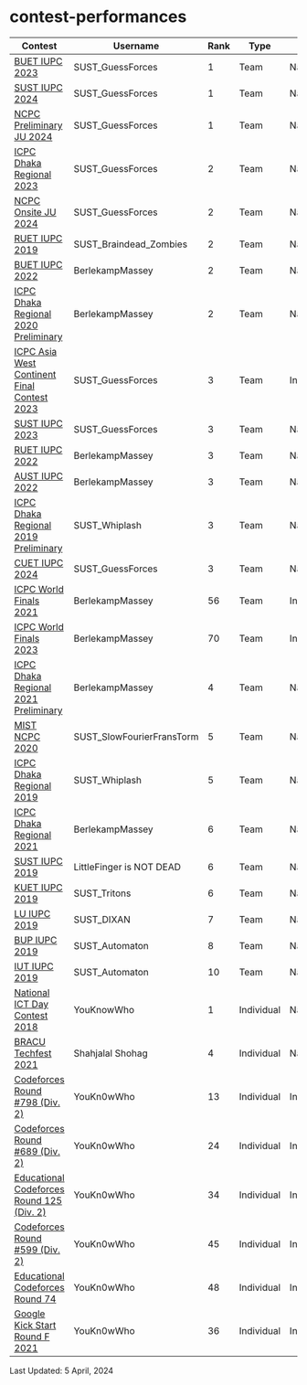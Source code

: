 # contest-performances

| Contest | Username | Rank | Type | Scope
| -- | -------- | ----------- | ---- | ---- |
| [BUET IUPC 2023](https://toph.co/c/buet-inter-university-2023/standings) | SUST_GuessForces | 1 | Team | National |
| [SUST IUPC 2024](https://toph.co/c/inter-university-sust-cse-carnival-2024/standings) | SUST_GuessForces | 1 | Team | National |
| [NCPC Preliminary JU 2024](https://bapsoj.org/contests/ncpc-preliminary-ju-2023/standings) | SUST_GuessForces | 1 | Team | National |
| [ICPC Dhaka Regional 2023](https://bapsoj.org/contests/icpc-dhaka-regional-site-2023/standings) | SUST_GuessForces | 2 | Team | National |
| [NCPC Onsite JU 2024](https://bapsoj.org/contests/ncpc-onsite-2023-hosted-by-ju) | SUST_GuessForces | 2 | Team | National |
| [RUET IUPC 2019](https://algo.codemarshal.org/contests/ruet-iupc-19/standings) | SUST_Braindead_Zombies| 2 | Team | National |
| [BUET IUPC 2022](https://toph.co/c/buet-inter-university-2022/standings) | BerlekampMassey| 2 | Team | National |
| [ICPC Dhaka Regional 2020 Preliminary](https://algo.codemarshal.org/contests/icpc-dhaka-20-preli/standings) | BerlekampMassey| 2 | Team | National |
| [ICPC Asia West Continent Final Contest 2023](https://codedrills.io/contests/icpc-asia-west-continent-final-contest-2023/scoreboard) | SUST_GuessForces | 3 | Team | International |
| [SUST IUPC 2023](https://toph.co/c/sust-inter-university-2023/standings) | SUST_GuessForces | 3 | Team | National |
| [RUET IUPC 2022](https://algo.codemarshal.org/contests/ruet-2022/standings) | BerlekampMassey| 3 | Team | National |
| [AUST IUPC 2022](https://algo.codemarshal.org/contests/aust-2022/standings) | BerlekampMassey| 3 | Team | National |
| [ICPC Dhaka Regional 2019 Preliminary](https://algo.codemarshal.org/contests/icpc-dhaka-19-preli/standings) | SUST_Whiplash| 3 | Team | National |
| [CUET IUPC 2024](https://toph.co/c/cuet-inter-university-codestorm-1-0/standings) | SUST_GuessForces | 3 | Team | National |
| [ICPC World Finals 2021](https://cphof.org/standings/icpc/2021) | BerlekampMassey | 56 | Team | International |
| [ICPC World Finals 2023](https://cphof.org/standings/icpc/2023) | BerlekampMassey | 70 | Team | International |
| [ICPC Dhaka Regional 2021 Preliminary](https://algo.codemarshal.org/contests/icpc-dhaka-21-preli/standings) | BerlekampMassey| 4 | Team | National |
| [MIST NCPC 2020](https://algo.codemarshal.org/contests/mist-ncpc-2020/standings) | SUST_SlowFourierFransTorm| 5 | Team | National |
| [ICPC Dhaka Regional 2019](https://algo.codemarshal.org/contests/icpc-dhaka-19-onsite-main/standings) | SUST_Whiplash| 5 | Team | National |
| [ICPC Dhaka Regional 2021](https://algo.codemarshal.org/contests/dhaka-21-main/standings) | BerlekampMassey| 6 | Team | National |
| [SUST IUPC 2019](https://toph.co/c/sust-iupc-2019/standings) | LittleFinger is NOT DEAD| 6 | Team | National |
| [KUET IUPC 2019](https://algo.codemarshal.org/contests/kuet-iupc-19/standings) | SUST_Tritons| 6 | Team | National |
| [LU IUPC 2019](https://toph.co/c/lu-cse-carnival-iupc-2019/standings) | SUST_DIXAN| 7 | Team | National |
| [BUP IUPC 2019](https://algo.codemarshal.org/contests/bup-iupc-19/standings) | SUST_Automaton| 8 | Team | National |
| [IUT IUPC 2019](https://toph.co/c/iut-ict-fest-2019/standings) | SUST_Automaton| 10 | Team | National |
| [National ICT Day Contest 2018](https://toph.co/c/national-ict-day-2018/standings) | YouKnowWho| 1 | Individual | National |
| [BRACU Techfest 2021](https://toph.co/c/bracu-joyjatra-50-techfest-inter-university/standings) | Shahjalal Shohag| 4 | Individual | National |
| [Codeforces Round #798 (Div. 2)](https://codeforces.com/contest/1689) | YouKn0wWho| 13 | Individual | International |
| [Codeforces Round #689 (Div. 2)](https://codeforces.com/contest/1461) | YouKn0wWho| 24 | Individual | International |
| [Educational Codeforces Round 125 (Div. 2)](https://codeforces.com/contest/1657) | YouKn0wWho| 34 | Individual | International |
| [Codeforces Round #599 (Div. 2)](https://codeforces.com/contest/1243) | YouKn0wWho| 45 | Individual | International |
| [Educational Codeforces Round 74](https://codeforces.com/contest/1238) | YouKn0wWho| 48 | Individual | International |
| [Google Kick Start Round F 2021](https://drive.google.com/file/d/1Y-6c4zobKFBpTbYKrOopVD6NAz0fnESq/view) | YouKn0wWho| 36 | Individual | International |

Last Updated: 5 April, 2024
